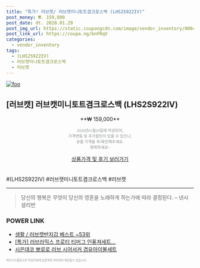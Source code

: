 ```yaml
--- 
title: "특가! 러브캣/ 러브캣미니토트겸크로스백 (LHS2S922IV)" 
post_money: ₩. 159,000 
post_date: dt. 2020.01.29 
post_img_url: https://static.coupangcdn.com/image/vendor_inventory/006c/4f78d59ca2417cb83b9de6acbbd6608a544d1c25f7645a30958ee138745d.jpg 
post_link_url: https://coupa.ng/bnFRqV 
categories: 
  - vendor_inventory 
tags: 
  - (LHS2S922IV) 
  - 러브캣미니토트겸크로스백 
  - 러브캣 
--- 
```

[![foo](https://static.coupangcdn.com/image/vendor_inventory/006c/4f78d59ca2417cb83b9de6acbbd6608a544d1c25f7645a30958ee138745d.jpg)](https://coupa.ng/bnFRqV) 

## [러브캣] 러브캣미니토트겸크로스백 (LHS2S922IV) 
<p style="text-align: center;">**₩ 159,000**</p> 
<p style="text-align: center;"><span style="color: #898c8f; font-family: Georgia,Times,serif; font-size: 0.75em;">2020년01월29일에 작성되어, <br>가격변동 및 추가할인이 있을 수 있으니,<br> 상품 가격을 꼭!확인해주세요.<br>행복하세요~</span> 
</p>	 
<div markdown="0" style="text-align: center;"><a href="https://coupa.ng/bnFRqV" class="btn btn--success">상품가격 및 후기 보러가기</a></div> 
<br><br> 
  #(LHS2S922IV) #러브캣미니토트겸크로스백 #러브캣 
<hr> 

> 당신의 행복은 무엇이 당신의 영혼을 노래하게 하는가에 따라 결정된다. – 낸시 설리번 


### POWER LINK

* <a href="https://blog.naver.com/santokki14/221784540803" target="_blank">생활 / 러브캣반지갑 베스트 ~53위</a>
* <a href="https://blog.naver.com/an0733/221787863339" target="_blank">[특가] 러브라믹스 프로티 티머그 인퓨져세트...</a>
* <a href="https://blog.naver.com/fasyy4321/221787367981" target="_blank">시은데코 뽀로로 러브 시어서커 겹유아이불세트</a>

<span style="color: #898c8f; font-family: Georgia,Times,serif; font-size: 0.55em;">파트너스활동으로 작성자에게 일정액의 커미션이 제공될수 있습니다.</span> 
